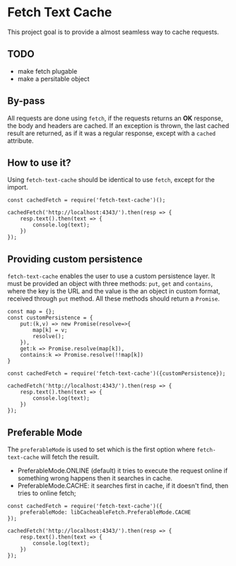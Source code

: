 # Fetch Text Cache

This project goal is to provide a almost seamless way to cache requests.

## TODO
- make fetch plugable
- make a persitable object

## By-pass

All requests are done using `fetch`, if the requests returns an **OK** response, the body and headers are cached. If an exception is thrown, the last cached result are returned, as if it was a regular response, except with a `cached` attribute.


## How to use it?

Using `fetch-text-cache` should be identical to use `fetch`, except for the import.

```
const cachedFetch = require('fetch-text-cache')();

cachedFetch('http://localhost:4343/').then(resp => {
    resp.text().then(text => {
        console.log(text);
    })
});
```

## Providing custom persistence

`fetch-text-cache` enables the user to use a custom persistence layer. It must be provided an object with three methods: `put`, `get` and `contains`, where the key is the URL and the value is the an object in custom format, received through `put` method. All these methods should return a `Promise`.

```
const map = {};
const customPersistence = {
    put:(k,v) => new Promise(resolve=>{
        map[k] = v;
        resolve();
    }),
    get:k => Promise.resolve(map[k]),
    contains:k => Promise.resolve(!!map[k])
}

const cachedFetch = require('fetch-text-cache')({customPersistence});

cachedFetch('http://localhost:4343/').then(resp => {
    resp.text().then(text => {
        console.log(text);
    })
});
```

## Preferable Mode

The `preferableMode` is used to set which is the first option where `fetch-text-cache` will fetch the resuilt. 

* PreferableMode.ONLINE (default) it tries to execute the request online if something wrong happens then it searches in cache.
* PreferableMode.CACHE: it searches first in cache, if it doesn't find, then tries to online fetch;

```
const cachedFetch = require('fetch-text-cache')({
    preferableMode: libCacheableFetch.PreferableMode.CACHE
});

cachedFetch('http://localhost:4343/').then(resp => {
    resp.text().then(text => {
        console.log(text);
    })
});
```